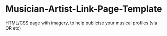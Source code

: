 # Musician-Artist-Link-Page-Template
HTML/CSS page with imagery, to help publicise your musical profiles (via QR etc)

